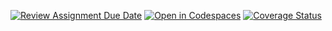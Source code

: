 [![Review Assignment Due Date](https://classroom.github.com/assets/deadline-readme-button-22041afd0340ce965d47ae6ef1cefeee28c7c493a6346c4f15d667ab976d596c.svg)](https://classroom.github.com/a/OTAAcbYr)
[![Open in Codespaces](https://classroom.github.com/assets/launch-codespace-2972f46106e565e64193e422d61a12cf1da4916b45550586e14ef0a7c637dd04.svg)](https://classroom.github.com/open-in-codespaces?assignment_repo_id=18813167)
[![Coverage Status](https://coveralls.io/repos/github/ULL-ESIT-INF-DSI-2425/prct08-filesystem-funko-app-AMM011/badge.svg?branch=main)](https://coveralls.io/github/ULL-ESIT-INF-DSI-2425/prct08-filesystem-funko-app-AMM011?branch=main)
